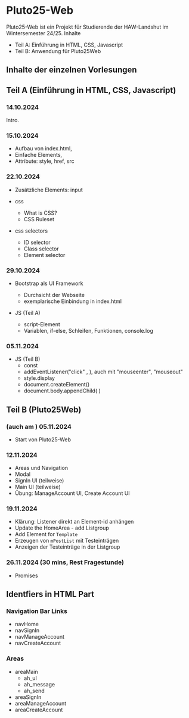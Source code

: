 # Pluto25-Web

Pluto25-Web ist ein Projekt für Studierende der HAW-Landshut im Wintersemester 24/25.
Inhalte
- Teil A: Einführung in HTML, CSS, Javascript
- Teil B: Anwendung für Pluto25Web

## Inhalte der einzelnen Vorlesungen

## Teil A (Einführung in HTML, CSS, Javascript)

### 14.10.2024
Intro.

### 15.10.2024
- Aufbau von index.html,
- Einfache Elements, 
- Attribute: style, href, src

### 22.10.2024
- Zusätzliche Elements: input
- css
  - What is CSS? 
  - CSS Ruleset

- css selectors
  - ID selector
  - Class selector
  - Element  selector

### 29.10.2024
- Bootstrap als UI Framework
  - Durchsicht der Webseite
  - exemplarische Einbindung in index.html

- JS (Teil A)
  - script-Element
  - Variablen, if-else, Schleifen, Funktionen, console.log

### 05.11.2024

- JS (Teil B)
  - const
  - addEventListener("click" , ), auch mit "mouseenter", "mouseout"
  - style.display
  - document.createElement()
  - document.body.appendChild( )

## Teil B (Pluto25Web)

### (auch am ) 05.11.2024
  - Start von Pluto25-Web

### 12.11.2024
  - Areas und Navigation
  - Modal
  - SignIn UI (teilweise)
  - Main UI (teilweise)
  - Übung: ManageAccount UI, Create Account UI
      
### 19.11.2024
  - Klärung: Listener direkt an Element-id anhängen
  - Update the HomeArea - add Listgroup 
  - Add Element for `Template`
  - Erzeugen von `mPostList`  mit Testeinträgen 
  - Anzeigen der Testeinträge in der Listgroup

### 26.11.2024 (30 mins, Rest Fragestunde)
  - Promises
    

## Identfiers in HTML Part

### Navigation Bar Links

- navHome
- navSignIn
- navManageAccount
- navCreateAccount

### Areas 
- areaMain
  - ah_ul
  - ah_message
  - ah_send
- areaSignIn
- areaManageAccount
- areaCreateAccount





